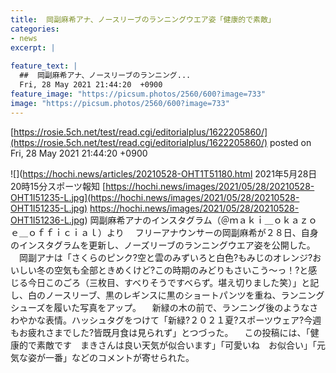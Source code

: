 ```yaml
---
title:  岡副麻希アナ、ノースリーブのランニングウエア姿「健康的で素敵」  
categories:
- news
excerpt: |
  
feature_text: |
  ##  岡副麻希アナ、ノースリーブのランニング...
  Fri, 28 May 2021 21:44:20  +0900
feature_image: "https://picsum.photos/2560/600?image=733"
image: "https://picsum.photos/2560/600?image=733"
---
```


[https://rosie.5ch.net/test/read.cgi/editorialplus/1622205860/](https://rosie.5ch.net/test/read.cgi/editorialplus/1622205860/)
posted on Fri, 28 May 2021 21:44:20  +0900

<!--more-->

![](https://hochi.news/articles/20210528-OHT1T51180.html 2021年5月28日 20時15分スポーツ報知 [https://hochi.news/images/2021/05/28/20210528-OHT1I51235-L.jpg](https://hochi.news/images/2021/05/28/20210528-OHT1I51235-L.jpg) https://hochi.news/images/2021/05/28/20210528-OHT1I51236-L.jpg) 岡副麻希アナのインスタグラム（＠ｍａｋｉ＿ｏｋａｚｏｅ＿ｏｆｆｉｃｉａｌ）より 　フリーアナウンサーの岡副麻希が２８日、自身のインスタグラムを更新し、ノーズリーブのランニングウエア姿を公開した。 　岡副アナは「さくらのピンク?空と雲のみずいろと白色?もみじのオレンジ?おいしい冬の空気も全部ときめくけど?この時期のみどりもさいこう〜っ！?と感じる今日このごろ（三枚目、すべりそうですべらず。堪え切りました笑）」と記し、白のノースリーブ、黒のレギンスに黒のショートパンツを重ね、ランニングシューズを履いた写真をアップ。 　新緑の木の前で、ランニング後のようなさわやかな表情。ハッシュタグをつけて「新緑?２０２１夏?スポーツウェア?今週もお疲れさまでした?皆既月食は見られず」とつづった。 　この投稿には、「健康的で素敵です　まきさんは良い天気が似合います」「可愛いね　お似合い」「元気な姿が一番」などのコメントが寄せられた。
